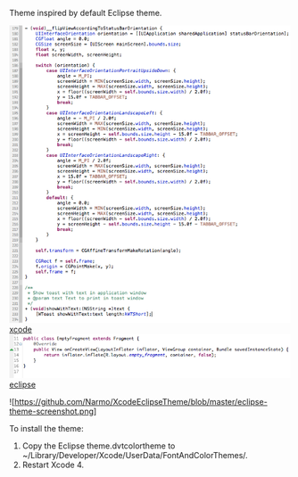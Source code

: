 Theme inspired by default Eclipse theme.

![Xcode] [xcode]
![Eclipse] [eclipse]

![https://github.com/Narmo/XcodeEclipseTheme/blob/master/eclipse-theme-screenshot.png]

To install the theme:

1. Copy the Eclipse theme.dvtcolortheme to ~/Library/Developer/Xcode/UserData/FontAndColorThemes/.
2. Restart Xcode 4.

[xcode]: https://github.com/Narmo/XcodeEclipseTheme/blob/master/xcode-theme-screenshot.png	"Xcode"
[eclipse]: https://github.com/Narmo/XcodeEclipseTheme/blob/master/eclipse-theme-screenshot.png	"Eclipse"
